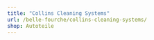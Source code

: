 ```yaml
---
title: "Collins Cleaning Systems"
url: /belle-fourche/collins-cleaning-systems/
shop: Autoteile
---
```

